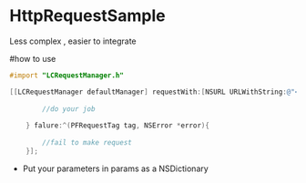 # HttpRequestSample
Less complex , easier to integrate

#how to use 

```objective-c
#import "LCRequestManager.h"

[[LCRequestManager defaultManager] requestWith:[NSURL URLWithString:@"<put your url here>"] param:@{} httpMethod:kGetMethod usePostBody:NO completion:^(PFRequestTag tag, NSData *responseData){
        
        //do your job
        
    } falure:^(PFRequestTag tag, NSError *error){
    
        //fail to make request
    }];
```
  - Put your parameters in params as a NSDictionary
